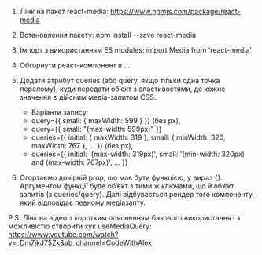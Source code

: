 1. Лінк на пакет react-media: https://www.npmjs.com/package/react-media

2. Встановлення пакету: npm install --save react-media

3. Імпорт з використанням ES modules: import Media from 'react-media'

4. Обгорнути реакт-компонент в <Media>...</Media>

5. Додати атрибут queries (або query, якщо тільки одна точка перелому), куди
   передати об’єкт з властивостями, де кожне значення є дійсним медіа-запитом
   CSS.

   - Варіанти запису:

   * query={{ small: { maxWidth: 599 } }} (без px),
   * query={{ small: "(max-width: 599px)" }}
   * queries={{ initial: { maxWidth: 319 }, small: { minWidth: 320, maxWidth: 767 }, ... }}
     (без px),
   * queries={{ initial: '(max-width: 319px)', small: '(min-width: 320px) and (max-width: 767px)', ... }}

6. Огортаємо дочірній prop, що має бути функцією, у вираз {}. Аргументом функції
   буде об’єкт з тими ж ключами, що й об’єкт запитів (з queries/query). Далі
   відбувається рендер того компоненту, який відповідає певному медіазапту.

P.S. Лінк на відео з коротким поясненням базового використання і з можливістю
створити хук useMediaQuery:
https://www.youtube.com/watch?v=_Dm7jkJ75Zk&ab_channel=CodeWithAlex
